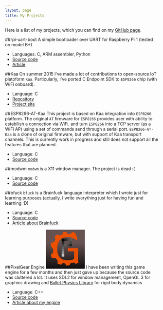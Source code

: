 ```yaml
---
layout: page
title: My Projects
---
```

Here is a list of my projects, which you can find on my [GitHub page](https:/github.com/RostakaGmfun).

##rpi-uart-boot
A simple bootloader over UART for Raspberry Pi 1 (tested on model B+)

* Languages: C, ARM assembler, Python
* [Source code](https://github.com/RostakaGmfun/rpi-uart-boot)
* [Article](http://rostakagmfun.github.io/uploading-rpi-kernels-over-uart.html)

##Kaa
On summer 2015 I've made a lot of contributions to open-source IoT platoform `Kaa`.
Particularly, I've ported C Endpoint SDK to `ESP8266` chip (with WiFi onboard).

* Language: C
* [Repository](https://github.com/kaaproject/kaa)
* [Project site](http://kaaproject.org/)

##ESP8266-AT-Kaa
This project is based on Kaa integration into `ESP8266` platform.
The original `AT` firmware for `ESP8266` provides user with ability to estabilish a connection via WiFi, 
and turn `ESP8266` into a TCP server (as a WiFi AP) using a set of commands send through a serial port. 
`ESP8266-AT-Kaa` is a clone of original firmware, but with support of Kaa transport channels.
This is currently work in progress and still does not support all the features that are planned.

* Language: C
* [Source code](https://github.com/kaaproject/ESP8266-AT-Kaa)

##modwm
`modwm` is a X11 window manager. The project is dead :(

* Language: C
* [Source code](https://github.com/RostakaGmfun/modwm)

##bfuck
`bfuck` is a Brainfuck language interpreter which I wrote just for learning purposes 
(actually, I write everything just for having fun and learning :D)

* Language: C
* [Source code](https://github.com/RostakaGmfun/bfuck)
* [Article about Brainfuck](http://rostakagmfun.github.io/brainfuck-programming.html)

##PixelGear Engine
![pxg-logo](/public/pxg-logo.png)
I have been writing this game engine for a few months and then
just gave up because the source code was cluttered a lot.
It uses SDL2 for window management, OpenGL 3 for graphics drawing 
and [Bullet Physics Library](http://bulletphysics.org/) for rigid body dynamics

* Language: C++
* [Source code](https://github.com/RostakaGmfun/PixelGearEngine)
* [Article about my engine](http://rostakagmfun.github.io/pxg-engine-design.html)


